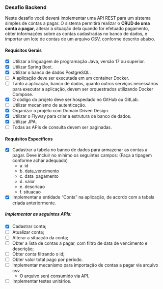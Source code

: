 
### Desafio Backend
Neste desafio você deverá implementar uma API REST para um sistema simples de
contas a pagar. O sistema permitirá realizar o **CRUD de uma conta a pagar**, alterar a
situação dela quando for efetuado pagamento, obter informações sobre as contas
cadastradas no banco de dados, e importar um lote de contas de um arquivo CSV, conforme
descrito abaixo.

#### Requisitos Gerais
- [x] Utilizar a linguagem de programação Java, versão 17 ou superior.
- [x] Utilizar Spring Boot.
- [x] Utilizar o banco de dados PostgreSQL. 
- [ ] A aplicação deve ser executada em um container Docker.
- [ ] Tanto a aplicação, banco de dados, quanto outros serviços necessários para
   executar a aplicação, devem ser orquestrados utilizando Docker Compose.
- [x] O código do projeto deve ser hospedado no GitHub ou GitLab.
- [ ] Utilizar mecanismo de autenticação.
- [x] Organizar o projeto com Domain Driven Design.
- [x] Utilizar o Flyway para criar a estrutura de banco de dados.
- [x] Utilizar JPA.
- [ ] Todas as APIs de consulta devem ser paginadas.

#### Requisitos Específicos
- [x] Cadastrar a tabela no banco de dados para armazenar as contas a pagar. Deve
   incluir no mínimo os seguintes campos: (Faça a tipagem conforme achar adequado)
   - a. id
   - b. data_vencimento
   - c. data_pagamento
   - d. valor
   - e. descricao
   - f. situacao
- [x] Implementar a entidade “Conta” na aplicação, de acordo com a tabela criada
   anteriormente.

##### Implementar as seguintes APIs:
- [x] Cadastrar conta;
- [ ] Atualizar conta;
- [ ] Alterar a situação da conta;
- [ ] Obter a lista de contas a pagar, com filtro de data de vencimento e descrição;
- [ ] Obter conta filtrando o id;
- [ ] Obter valor total pago por período.
- [ ] Implementar mecanismo para importação de contas a pagar via arquivo csv.
   - O arquivo será consumido via API. 
- [ ] Implementar testes unitários.